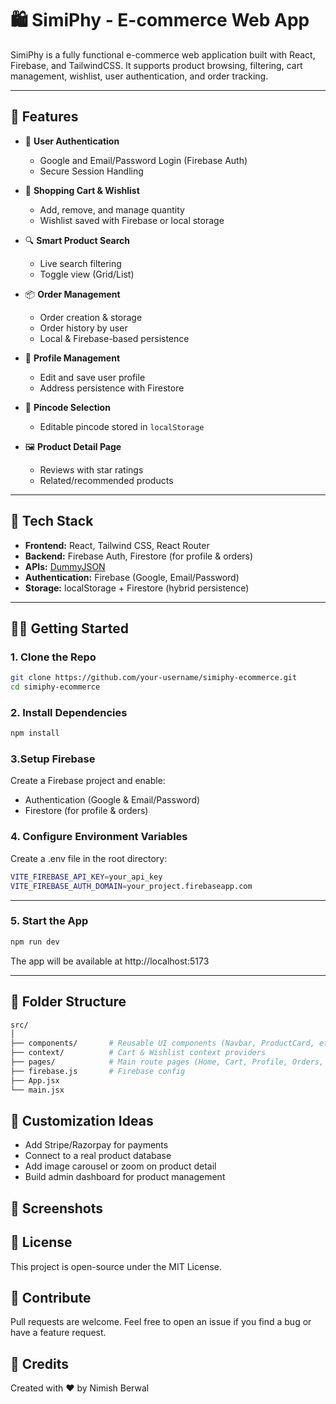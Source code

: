 # 🛍️ SimiPhy - E-commerce Web App

SimiPhy is a fully functional e-commerce web application built with React, Firebase, and TailwindCSS. It supports product browsing, filtering, cart management, wishlist, user authentication, and order tracking.

---

## 🚀 Features

- 🔐 **User Authentication**
  - Google and Email/Password Login (Firebase Auth)
  - Secure Session Handling

- 🛒 **Shopping Cart & Wishlist**
  - Add, remove, and manage quantity
  - Wishlist saved with Firebase or local storage

- 🔍 **Smart Product Search**
  - Live search filtering
  - Toggle view (Grid/List)

- 📦 **Order Management**
  - Order creation & storage
  - Order history by user
  - Local & Firebase-based persistence

- 🧾 **Profile Management**
  - Edit and save user profile
  - Address persistence with Firestore

- 📌 **Pincode Selection**
  - Editable pincode stored in `localStorage`

- 🖼️ **Product Detail Page**
  - Reviews with star ratings
  - Related/recommended products

---

## 🧰 Tech Stack

- **Frontend:** React, Tailwind CSS, React Router
- **Backend:** Firebase Auth, Firestore (for profile & orders)
- **APIs:** [DummyJSON](https://dummyjson.com/products)
- **Authentication:** Firebase (Google, Email/Password)
- **Storage:** localStorage + Firestore (hybrid persistence)

---

## 🧑‍💻 Getting Started

### 1. Clone the Repo
```bash
git clone https://github.com/your-username/simiphy-ecommerce.git
cd simiphy-ecommerce

```
###  2. Install Dependencies
```bash
npm install

```
###  3.Setup Firebase
Create a Firebase project and enable:

- Authentication (Google & Email/Password)
- Firestore (for profile & orders)


### 4. Configure Environment Variables
Create a .env file in the root directory:

```bash
VITE_FIREBASE_API_KEY=your_api_key
VITE_FIREBASE_AUTH_DOMAIN=your_project.firebaseapp.com
```
---

### 5. Start the App
```bash
npm run dev
```
The app will be available at http://localhost:5173

---

## 📁 Folder Structure

```bash
src/
│
├── components/       # Reusable UI components (Navbar, ProductCard, etc.)
├── context/          # Cart & Wishlist context providers
├── pages/            # Main route pages (Home, Cart, Profile, Orders, etc.)
├── firebase.js       # Firebase config
├── App.jsx
└── main.jsx
```

## 🎨 Customization Ideas
- Add Stripe/Razorpay for payments
- Connect to a real product database
- Add image carousel or zoom on product detail
- Build admin dashboard for product management

## 📸 Screenshots


## 📄 License
This project is open-source under the MIT License.

## 🤝 Contribute
Pull requests are welcome. Feel free to open an issue if you find a bug or have a feature request.

## 💬 Credits
Created with ❤️ by Nimish Berwal